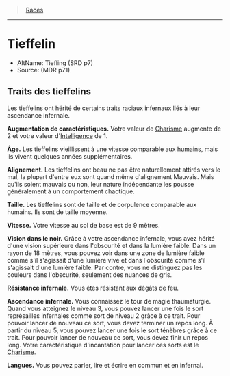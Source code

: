﻿---
!Generic
Id: tiefling_hd.md#tieffelin
RootId: tiefling_hd.md
ParentLink: races_hd.md#
Name: Tieffelin
ParentName: Races
NameLevel: 1
AltName: Tiefling (SRD p7)
Source: (MDR p71)
---
>  [Races](races_hd.md#)

---


# Tieffelin

- AltName: Tiefling (SRD p7)
- Source: (MDR p71)

## Traits des tieffelins

Les tieffelins ont hérité de certains traits raciaux infernaux liés à leur ascendance infernale.

**Augmentation de caractéristiques.** Votre valeur de [Charisme](hd_abilities_charisma.md) augmente de 2 et votre valeur d'[Intelligence](hd_abilities_intelligence.md) de 1.

**Âge.** Les tieffelins vieillissent à une vitesse comparable aux humains, mais ils vivent quelques années supplémentaires.

**Alignement.** Les tieffelins ont beau ne pas être naturellement attirés vers le mal, la plupart d'entre eux sont quand même d'alignement Mauvais. Mais qu'ils soient mauvais ou non, leur nature indépendante les pousse généralement à un comportement chaotique.

**Taille.** Les tieffelins sont de taille et de corpulence comparable aux humains. Ils sont de taille moyenne.

**Vitesse.** Votre vitesse au sol de base est de 9 mètres.

**Vision dans le noir.** Grâce à votre ascendance infernale, vous avez hérité d'une vision supérieure dans l'obscurité et dans la lumière faible. Dans un rayon de 18 mètres, vous pouvez voir dans une zone de lumière faible comme s'il s'agissait d'une lumière vive et dans l'obscurité comme s'il s'agissait d'une lumière faible. Par contre, vous ne distinguez pas les couleurs dans l'obscurité, seulement des nuances de gris.

**Résistance infernale.** Vous êtes résistant aux dégâts de feu.

**Ascendance infernale.** Vous connaissez le tour de magie thaumaturgie. Quand vous atteignez le niveau 3, vous pouvez lancer une fois le sort représailles infernales comme sort de niveau 2 grâce à ce trait. Pour pouvoir lancer de nouveau ce sort, vous devez terminer un repos long. À partir du niveau 5, vous pouvez lancer une fois le sort ténèbres grâce à ce trait. Pour pouvoir lancer de nouveau ce sort, vous devez finir un repos long. Votre caractéristique d'incantation pour lancer ces sorts est le [Charisme](hd_abilities_charisma.md).

**Langues.** Vous pouvez parler, lire et écrire en commun et en infernal.

